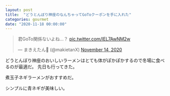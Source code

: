 ```yaml
---
layout: post
title:  "どうとんぼり神座のなんちゃってGoToクーポンを手に入れた"
categories: gourmet
date: "2020-11-18 00:00:00"
---
```


<blockquote class="twitter-tweet tw-align-center"><p lang="ja" dir="ltr">君GoTo関係ないよね…？ <a href="https://t.co/lEL7AwNM2w">pic.twitter.com/lEL7AwNM2w</a></p>&mdash; まきえたん🥦 (@makietanX) <a href="https://twitter.com/makietanX/status/1327573586920448000?ref_src=twsrc%5Etfw">November 14, 2020</a></blockquote> <script async src="https://platform.twitter.com/widgets.js" charset="utf-8"></script>

どうとんぼり神座のおいしいラーメンはとても体がぽかぽかするので冬場に食べるのが最適だ。
先日も行ってきた。

煮玉子ネギラーメンがおすすめだ。

シンプルに青ネギが美味しい。

